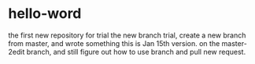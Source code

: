 # hello-word
the first new repository for trial
the new branch trial, create a new branch from master, and wrote something
this is Jan 15th version. on the master-2edit branch, and still figure out how to use branch and pull new request.
